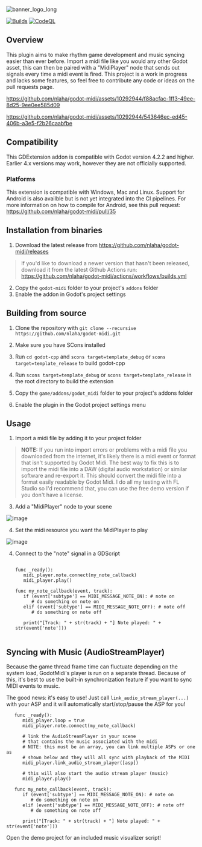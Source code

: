 ![banner_logo_long](https://github.com/nlaha/godot-midi/assets/10292944/4e5b5125-0453-4f92-9ac7-048cfb2c8067)

[![Builds](https://github.com/nlaha/godot-midi/actions/workflows/builds.yml/badge.svg)](https://github.com/nlaha/godot-midi/actions/workflows/builds.yml)
[![CodeQL](https://github.com/nlaha/godot-midi/actions/workflows/codeql.yml/badge.svg)](https://github.com/nlaha/godot-midi/actions/workflows/codeql.yml)

## Overview

This plugin aims to make rhythm game development and music syncing easier than ever before. Import a midi file like you would any other Godot asset, this can then be paired with a "MidiPlayer" node that sends out signals every time a midi event is fired. This project is a work in progress and lacks some features, so feel free to contribute any code or ideas on the pull requests page.

https://github.com/nlaha/godot-midi/assets/10292944/f88acfac-1ff3-49ee-8d25-9ee0ee585d09

https://github.com/nlaha/godot-midi/assets/10292944/543646ec-ed45-406b-a3e5-f2b26caabfbe

## Compatibility

This GDExtension addon is compatible with Godot version 4.2.2 and higher. Earlier 4.x versions may work, however they are not officially supported.

### Platforms

This extension is compatible with Windows, Mac and Linux. Support for Android is also availble but is not yet integrated into the CI pipelines. For more information on how to compile for Android, see this pull request:
https://github.com/nlaha/godot-midi/pull/35

## Installation from binaries

1. Download the latest release from https://github.com/nlaha/godot-midi/releases
> If you'd like to download a newer version that hasn't been released, download it from the latest Github Actions run: https://github.com/nlaha/godot-midi/actions/workflows/builds.yml

2. Copy the `godot-midi` folder to your project's `addons` folder
3. Enable the addon in Godot's project settings

## Building from source

1. Clone the repository with `git clone --recursive https://github.com/nlaha/godot-midi.git`

2. Make sure you have SCons installed

3. Run `cd godot-cpp` and `scons target=template_debug` or `scons target=template_release` to build godot-cpp

4. Run `scons target=template_debug` or `scons target=template_release` in the root directory to build the extension

5. Copy the `game/addons/godot_midi` folder to your project's addons folder

6. Enable the plugin in the Godot project settings menu

## Usage

1. Import a midi file by adding it to your project folder

> **NOTE:** If you run into import errors or problems with a midi file you downloaded from the internet, it's likely there is a midi event or format that isn't supported by Godot Midi. The best way to fix this is to import the midi file into a DAW (digital audio workstation) or similar software and re-export it. This should convert the midi file into a format easily readable by Godot Midi. I do all my testing with FL Studio so I'd recommend that, you can use the free demo version if you don't have a license.

3. Add a "MidiPlayer" node to your scene

![image](https://github.com/nlaha/godot-midi-4.0/assets/10292944/30c15ea4-ae06-4baf-8248-c995b0a2dc2f)

4. Set the midi resource you want the MidiPlayer to play

![image](https://github.com/nlaha/godot-midi-4.0/assets/10292944/7e2e019e-290b-4580-b2ca-4506263f14c0)

4. Connect to the "note" signal in a GDScript

   ```gdscript

   func _ready():
      midi_player.note.connect(my_note_callback)
      midi_player.play()

   func my_note_callback(event, track):
      if (event['subtype'] == MIDI_MESSAGE_NOTE_ON): # note on
         # do something on note on
      elif (event['subtype'] == MIDI_MESSAGE_NOTE_OFF): # note off
         # do something on note off

      print("[Track: " + str(track) + "] Note played: " + str(event['note']))


   ```

## Syncing with Music (AudioStreamPlayer)

Because the game thread frame time can fluctuate depending on the system load, GodotMidi's player is run on a separate thread. Because of this, it's best to use the built-in synchronization feature if you want to sync MIDI events to music.

The good news: it's easy to use! Just call `link_audio_stream_player(...)` with your ASP and it will automatically start/stop/pause the ASP for you!

```gdscript
   func _ready():
      midi_player.loop = true
      midi_player.note.connect(my_note_callback)

      # link the AudioStreamPlayer in your scene
      # that contains the music associated with the midi
      # NOTE: this must be an array, you can link multiple ASPs or one as 
      # shown below and they will all sync with playback of the MIDI
      midi_player.link_audio_stream_player([asp])

      # this will also start the audio stream player (music)
      midi_player.play()

   func my_note_callback(event, track):
      if (event['subtype'] == MIDI_MESSAGE_NOTE_ON): # note on
         # do something on note on
      elif (event['subtype'] == MIDI_MESSAGE_NOTE_OFF): # note off
         # do something on note off

      print("[Track: " + str(track) + "] Note played: " + str(event['note']))
```

Open the demo project for an included music visualizer script!
